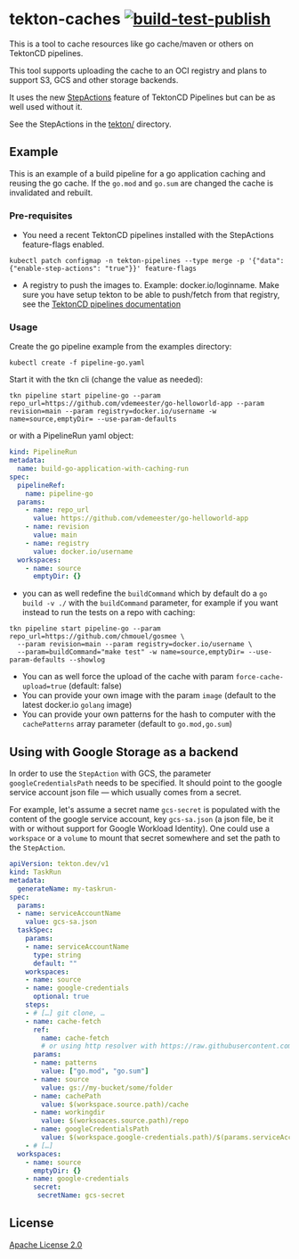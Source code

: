 # tekton-caches [![build-test-publish](https://github.com/openshift-pipelines/tekton-caches/actions/workflows/latest.yaml/badge.svg)](https://github.com/openshift-pipelines/tekton-caches/actions/workflows/latest.yaml)

This is a tool to cache resources like go cache/maven or others on TektonCD
pipelines.

This tool supports uploading the cache to an OCI registry and plans to support
S3, GCS and other storage backends.

It uses the new [StepActions](https://tekton.dev/docs/pipelines/stepactions/)
feature of TektonCD Pipelines but can be as well used without it.

See the StepActions in the [tekton/](./tekton) directory.

## Example

This is an example of a build pipeline for a go application caching and reusing
the go cache. If the `go.mod` and `go.sum` are changed the cache is invalidated and
rebuilt.

### Pre-requisites

- You need a recent TektonCD pipelines installed with the StepActions feature-flags enabled.

```shell
kubectl patch configmap -n tekton-pipelines --type merge -p '{"data":{"enable-step-actions": "true"}}' feature-flags
```

- A registry to push the images to. Example: docker.io/loginname. Make sure you
  have setup tekton to be able to push/fetch from that registry, see the
  [TektonCD pipelines documentation](https://tekton.dev/docs/pipelines/auth/#configuring-authentication-for-docker)

### Usage

Create the go pipeline example from the examples directory:

```shell
kubectl create -f pipeline-go.yaml
```

Start it with the tkn cli (change the value as needed):

```shell
tkn pipeline start pipeline-go --param repo_url=https://github.com/vdemeester/go-helloworld-app --param revision=main --param registry=docker.io/username -w name=source,emptyDir= --use-param-defaults
```

or with a PipelineRun yaml object:

```yaml
kind: PipelineRun
metadata:
  name: build-go-application-with-caching-run
spec:
  pipelineRef:
    name: pipeline-go
  params:
    - name: repo_url
      value: https://github.com/vdemeester/go-helloworld-app
    - name: revision
      value: main
    - name: registry
      value: docker.io/username
  workspaces:
    - name: source
      emptyDir: {}
```

- you can as well redefine the `buildCommand` which by default do a `go build
  -v ./` with the `buildCommand` parameter, for example if you want instead to
  run the tests on a repo with caching:

```shell
tkn pipeline start pipeline-go --param repo_url=https://github.com/chmouel/gosmee \ 
  --param revision=main --param registry=docker.io/username \
  --param=buildCommand="make test" -w name=source,emptyDir= --use-param-defaults --showlog
```

- You can as well force the upload of the cache with param `force-cache-upload=true` (default: false)
- You can provide your own image with the param `image` (default to the latest docker.io `golang` image)
- You can provide your own patterns for the hash to computer with the `cachePatterns` array parameter (default to `go.mod,go.sum`)

## Using with Google Storage as a backend

In order to use the `StepAction` with GCS, the parameter `googleCredentialsPath` needs to be specified. It should point to the google service account json file — which usually comes from a secret.

For example, let's assume a secret name `gcs-secret` is populated with the content of the google service account, key `gcs-sa.json` (a json file, be it with or without support for Google Workload Identity). One could use a `workspace` or a `volume` to mount that secret somewhere and set the path to the `StepAction`.

```yaml
apiVersion: tekton.dev/v1
kind: TaskRun
metadata:
  generateName: my-taskrun-
spec:
  params:
  - name: serviceAccountName
    value: gcs-sa.json
  taskSpec:
    params:
	- name: serviceAccountName
	  type: string
	  default: ""
    workspaces:
	- name: source
	- name: google-credentials
	  optional: true
    steps:
	- # […] git clone, …
	- name: cache-fetch
	  ref:
	    name: cache-fetch
		# or using http resolver with https://raw.githubusercontent.com/openshift-pipelines/tekton-caches/main/tekton/cache-fetch.yaml
      params:
	  - name: patterns
	    value: ["go.mod", "go.sum"]
	  - name: source
	    value: gs://my-bucket/some/folder
	  - name: cachePath
	    value: $(workspace.source.path)/cache
	  - name: workingdir
	    value: $(worksoaces.source.path)/repo
	  - name: googleCredentialsPath
	    value: $(workspace.google-credentials.path)/$(params.serviceAccountName)
	- # […]
  workspaces:
    - name: source
      emptyDir: {}
    - name: google-credentials
      secret:
       secretName: gcs-secret
```

## License

[Apache License 2.0](./LICENSE)

